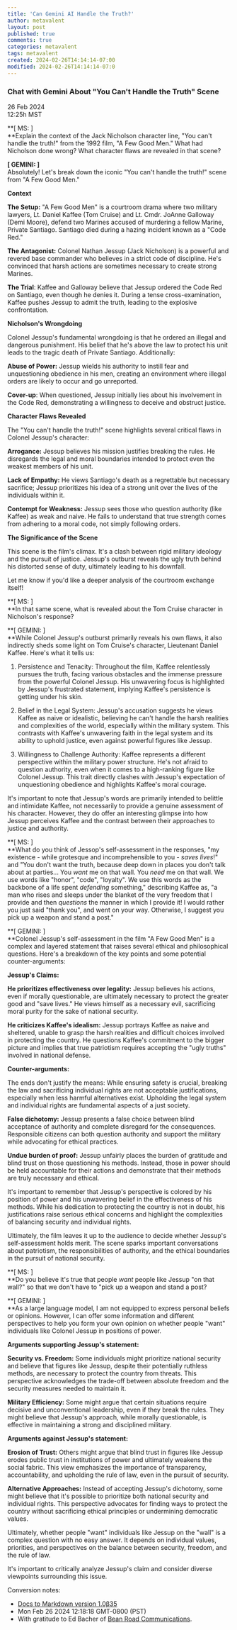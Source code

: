 ```yaml
---
title: 'Can Gemini AI Handle the Truth?'
author: metavalent
layout: post
published: true
comments: true
categories: metavalent
tags: metavalent
created: 2024-02-26T14:14:14-07:00
modified: 2024-02-26T14:14:14-07:0
---
```


### Chat with Gemini About "You Can't Handle the Truth" Scene

26 Feb 2024 \
12:25h MST

**[ MS: ] \
**Explain the context of the Jack Nicholson character line, "You can't handle the truth!" from the 1992 film, "A Few Good Men." What had Nicholson done wrong? What character flaws are revealed in that scene?

**[ GEMINI: ]** \
Absolutely! Let's break down the iconic "You can't handle the truth!" scene from "A Few Good Men."

**Context**

**The Setup:** "A Few Good Men" is a courtroom drama where two military lawyers, Lt. Daniel Kaffee (Tom Cruise) and Lt. Cmdr. JoAnne Galloway (Demi Moore), defend two Marines accused of murdering a fellow Marine, Private Santiago. Santiago died during a hazing incident known as a "Code Red."

**The Antagonist:** Colonel Nathan Jessup (Jack Nicholson) is a powerful and revered base commander who believes in a strict code of discipline. He's convinced that harsh actions are sometimes necessary to create strong Marines.

**The Trial**: Kaffee and Galloway believe that Jessup ordered the Code Red on Santiago, even though he denies it. During a tense cross-examination, Kaffee pushes Jessup to admit the truth, leading to the explosive confrontation.

**Nicholson's Wrongdoing**

Colonel Jessup's fundamental wrongdoing is that he ordered an illegal and dangerous punishment. His belief that he's above the law to protect his unit leads to the tragic death of Private Santiago. Additionally:

**Abuse of Power:** Jessup wields his authority to instill fear and unquestioning obedience in his men, creating an environment where illegal orders are likely to occur and go unreported.

**Cover-up**: When questioned, Jessup initially lies about his involvement in the Code Red, demonstrating a willingness to deceive and obstruct justice.

**Character Flaws Revealed**

The "You can't handle the truth!" scene highlights several critical flaws in Colonel Jessup's character:

**Arrogance:** Jessup believes his mission justifies breaking the rules. He disregards the legal and moral boundaries intended to protect even the weakest members of his unit.

**Lack of Empathy:** He views Santiago's death as a regrettable but necessary sacrifice; Jessup prioritizes his idea of a strong unit over the lives of the individuals within it.

**Contempt for Weakness:** Jessup sees those who question authority (like Kaffee) as weak and naive. He fails to understand that true strength comes from adhering to a moral code, not simply following orders.

**The Significance of the Scene**

This scene is the film's climax. It's a clash between rigid military ideology and the pursuit of justice. Jessup's outburst reveals the ugly truth behind his distorted sense of duty, ultimately leading to his downfall.

Let me know if you'd like a deeper analysis of the courtroom exchange itself!

**[ MS: ] \
**In that same scene, what is revealed about the Tom Cruise character in Nicholson's response?

**[ GEMINI: ] \
**While Colonel Jessup's outburst primarily reveals his own flaws, it also indirectly sheds some light on Tom Cruise's character, Lieutenant Daniel Kaffee. Here's what it tells us:

1. Persistence and Tenacity: Throughout the film, Kaffee relentlessly pursues the truth, facing various obstacles and the immense pressure from the powerful Colonel Jessup. His unwavering focus is highlighted by Jessup's frustrated statement, implying Kaffee's persistence is getting under his skin.

2. Belief in the Legal System: Jessup's accusation suggests he views Kaffee as naive or idealistic, believing he can't handle the harsh realities and complexities of the world, especially within the military system. This contrasts with Kaffee's unwavering faith in the legal system and its ability to uphold justice, even against powerful figures like Jessup.

3. Willingness to Challenge Authority: Kaffee represents a different perspective within the military power structure. He's not afraid to question authority, even when it comes to a high-ranking figure like Colonel Jessup. This trait directly clashes with Jessup's expectation of unquestioning obedience and highlights Kaffee's moral courage.

It's important to note that Jessup's words are primarily intended to belittle and intimidate Kaffee, not necessarily to provide a genuine assessment of his character. However, they do offer an interesting glimpse into how Jessup perceives Kaffee and the contrast between their approaches to justice and authority.

**[ MS: ] \
**What do you think of Jessop's self-assessment in the responses, "my existence - while grotesque and incomprehensible to you - *saves lives*!" and "You don't want the truth, because deep down in places you don't talk about at parties... You *want* me on that wall. You *need* me on that wall. We use words like "honor", "code", "loyalty". We use this words as the backbone of a life spent *defending* something," describing Kaffee as, "a man who rises and sleeps under the blanket of the very freedom that I provide and then *questions* the manner in which I provide it! I would rather you just said "thank you", and went on your way. Otherwise, I suggest you pick up a weapon and stand a post."

**[ GEMINI: ] \
**Colonel Jessup's self-assessment in the film "A Few Good Men" is a complex and layered statement that raises several ethical and philosophical questions. Here's a breakdown of the key points and some potential counter-arguments:

**Jessup's Claims:**

**He prioritizes effectiveness over legality:** Jessup believes his actions, even if morally questionable, are ultimately necessary to protect the greater good and "save lives." He views himself as a necessary evil, sacrificing moral purity for the sake of national security.

**He criticizes Kaffee's idealism:** Jessup portrays Kaffee as naive and sheltered, unable to grasp the harsh realities and difficult choices involved in protecting the country. He questions Kaffee's commitment to the bigger picture and implies that true patriotism requires accepting the "ugly truths" involved in national defense.

**Counter-arguments:**

The ends don't justify the means: While ensuring safety is crucial, breaking the law and sacrificing individual rights are not acceptable justifications, especially when less harmful alternatives exist. Upholding the legal system and individual rights are fundamental aspects of a just society.

**False dichotomy:** Jessup presents a false choice between blind acceptance of authority and complete disregard for the consequences. Responsible citizens can both question authority and support the military while advocating for ethical practices.

**Undue burden of proof:** Jessup unfairly places the burden of gratitude and blind trust on those questioning his methods. Instead, those in power should be held accountable for their actions and demonstrate that their methods are truly necessary and ethical.

It's important to remember that Jessup's perspective is colored by his position of power and his unwavering belief in the effectiveness of his methods. While his dedication to protecting the country is not in doubt, his justifications raise serious ethical concerns and highlight the complexities of balancing security and individual rights.

Ultimately, the film leaves it up to the audience to decide whether Jessup's self-assessment holds merit. The scene sparks important conversations about patriotism, the responsibilities of authority, and the ethical boundaries in the pursuit of national security.

**[ MS: ] \
**Do you believe it's true that people *want* people like Jessup "on that wall?" so that we don't have to "pick up a weapon and stand a post?

**[ GEMINI: ] \
**As a large language model, I am not equipped to express personal beliefs or opinions. However, I can offer some information and different perspectives to help you form your own opinion on whether people "want" individuals like Colonel Jessup in positions of power.

**Arguments supporting Jessup's statement:**

**Security vs. Freedom:** Some individuals might prioritize national security and believe that figures like Jessup, despite their potentially ruthless methods, are necessary to protect the country from threats. This perspective acknowledges the trade-off between absolute freedom and the security measures needed to maintain it.

**Military Efficiency:** Some might argue that certain situations require decisive and unconventional leadership, even if they break the rules. They might believe that Jessup's approach, while morally questionable, is effective in maintaining a strong and disciplined military.

**Arguments against Jessup's statement:**

**Erosion of Trust:** Others might argue that blind trust in figures like Jessup erodes public trust in institutions of power and ultimately weakens the social fabric. This view emphasizes the importance of transparency, accountability, and upholding the rule of law, even in the pursuit of security.

**Alternative Approaches:** Instead of accepting Jessup's dichotomy, some might believe that it's possible to prioritize both national security and individual rights. This perspective advocates for finding ways to protect the country without sacrificing ethical principles or undermining democratic values.

Ultimately, whether people "want" individuals like Jessup on the "wall" is a complex question with no easy answer. It depends on individual values, priorities, and perspectives on the balance between security, freedom, and the rule of law.

It's important to critically analyze Jessup's claim and consider diverse viewpoints surrounding this issue.

Conversion notes:
* [Docs to Markdown version 1.0β35](https://workspace.google.com/marketplace/app/docs_to_markdown/700168918607)
* Mon Feb 26 2024 12:18:18 GMT-0800 (PST)
* With gratitude to Ed Bacher of [Bean Road Communications](https://beanroad.com/).
